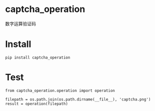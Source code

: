 # captcha_operation
数字运算验证码

# Install

```
pip install captcha_operation
```

# Test

```
from captcha_operation.operation import operation

filepath = os.path.join(os.path.dirname(__file__), 'captcha.png')
result = operation(filepath)
```
